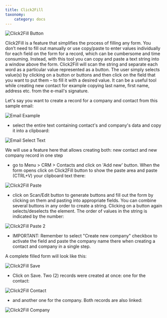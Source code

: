 ```yaml
---
title: Click2Fill
taxonomy:
    category: docs
---
```


![Click2Fill Button](/images/click2fill-button.png)

Click2Fill is a feature that simplifies the process of filling any form. You don’t need to fill out manually or use copy/paste to enter values individually for each field on the form for a record, which can be cumbersome and time consuming. Instead, with this tool you can copy and paste a text string into a window above the form. Click2Fill will scan the string and separate each word as a particular value represented as a button. The user simply selects value(s) by clicking on a button or buttons and then click on the field that you want to put them – to fill it with a desired value. It can be a useful tool while creating new contact for example copying last name, first name, address etc. from the e-mail's signature.



Let's say you want to create a record for a company and contact from this sample email:

![Email Example](/images/email_c.jpg)

* select the entire text containing contact's and company's data and copy it into a clipboard:

![Email Select Text](/images/click2fill_select-text.png)

We will use a feature here that allows creating both: new contact and new company record in one step

* go to Menu > CRM > Contacts and click on 'Add new' button. When the form opens click on Click2Fill button to show the paste area and paste (CTRL+V) your clipboard text there:

![Click2Fill Paste](/images/click2fill_paste.png)

* click on Scan/Edit button to generate buttons and fill out the form by clicking on them and pasting into appropriate fields. You can combine several buttons in any order to create a string. Clicking on a button again selects/deselects the element. The order of values in the string is indicated by the number:

![Click2Fill Paste 2](/images/click2fill_paste2.png)

* IMPORTANT: Remember to select "Create new company" checkbox to activate the field and paste the company name there when creating a contact and company in a single step.

A complete filled form will look like this:

![Click2Fill Save](/images/click2fill_save.png)

* Click on Save. Two (2) records were created at once: one for the contact:

![Click2Fill Contact](/images/click2fill_contact.png)

* and another one for the company. Both records are also linked:

![Click2Fill Company](/images/click2fill_company.png)
